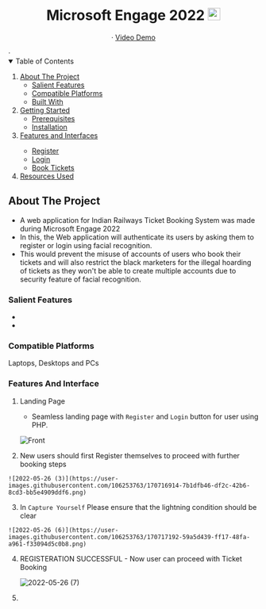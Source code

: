 <h1 align="center">Microsoft Engage 2022
  <img src="https://upload.wikimedia.org/wikipedia/commons/thumb/4/44/Microsoft_logo.svg/480px-Microsoft_logo.svg.png" alt="Logo" width="25" height="25">
</h1>

<p align="center">
  
  <p align="center">   ·
 <a target="_blank" href="#">Video Demo</a>
</p>
    ·
<!-- TABLE OF CONTENTS -->
<details open="open">
  <summary>Table of Contents</summary>
  <ol>
    <li>
      <a href="#about-the-project">About The Project</a>
      <ul>
        <li><a href="#salient-features">Salient Features</a></li>
        <li><a href="#compatible-platforms">Compatible Platforms</a></li>
        <li><a href="#built-with">Built With</a></li>
      </ul>
    </li>
    <li>
      <a href="#Getting Started">Getting Started</a>
      <ul>
        <li><a href="#prerequisites">Prerequisites</a></li>
        <li><a href="#installation">Installation</a></li>
      </ul>
    </li>
    <li><a href="#Features and Interfaces">Features and Interfaces</a></li><ul>
        <li><a href="#Register">Register</a></li>
        <li><a href="#Login">Login</a></li>
        <li><a href="#Book Tickets">Book Tickets</a></li>
      </ul>
    <li><a href="#resources-used">Resources Used</a></li>
  </ol>
</details>

  <!-- ABOUT THE PROJECT -->

## About The Project
* A web application for Indian Railways Ticket Booking System was made during Microsoft Engage 2022
* In this, the Web application will authenticate its users by asking them to register or login using facial recognition.  
* This would prevent the misuse of accounts of users who book their tickets and will also restrict the black marketers for the illegal 
  hoarding of tickets as they won't be able to create multiple accounts due to security feature of facial recognition. 
  

### Salient Features
* 
* 

### Compatible Platforms
Laptops, Desktops and PCs

### Features And Interface


1. Landing Page 
   - Seamless landing page with `Register` and `Login` button for user using PHP.

    ![Front](https://user-images.githubusercontent.com/106253763/170714568-b5af49c0-8608-48d9-8fc9-ff4ef4d687c8.png)
   
  
 2.  New users should first Register themselves to proceed with further booking steps
  
    ![2022-05-26 (3)](https://user-images.githubusercontent.com/106253763/170716914-7b1dfb46-df2c-42b6-8cd3-bb5e4909ddf6.png)
    

 3.  In `Capture Yourself` Please ensure that the lightning condition should be clear

    ![2022-05-26 (6)](https://user-images.githubusercontent.com/106253763/170717192-59a5d439-ff17-48fa-a961-f33094d5c0b8.png)
    

 4. REGISTERATION SUCCESSFUL - Now user can proceed with Ticket Booking

    ![2022-05-26 (7)](https://user-images.githubusercontent.com/106253763/170720177-e9426ec3-860a-4410-8b9f-93d1edbc6b94.png)
    
    
5.     
